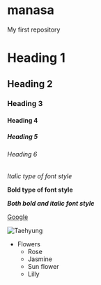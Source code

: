 # manasa
My first repository

# Heading 1
## Heading 2
### Heading 3
#### Heading 4
##### Heading 5
###### Heading 6

*Italic type of font style*

**Bold type of font style**

***Both bold and italic font style***

[Google](www.google.com)

![Taehyung](https://st1.bollywoodlife.com/wp-content/uploads/2021/07/MicrosoftTeams-image-8.jpg)

* Flowers
  * Rose
  * Jasmine
  * Sun flower
  * Lilly
